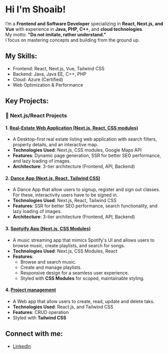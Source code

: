 # Hi I'm Shoaib!

I’m a **Frontend and Software Developer** specializing in **React, Next.js, and Vue** with experience in **Java, PHP, C++**, and **cloud technologies**.  
My motto: **"Do not imitate, rather understand."**  
I focus on mastering concepts and building from the ground up.

## My Skills:
- Frontend: React, Next.js, Vue, Tailwind CSS
- Backend: Java, Java EE, C++, PHP
- Cloud: Azure (Certified)
- Web Optimization & Performance

## Key Projects:

### 🚀 **Next.js/React Projects**

#### 1. [Real-Estate Web Application (Next.js, React, CSS modules)](https://github.com/shoaibalirts/DinMaegler-in-NextJS.git)
- A Desktop-first real estate listing web application with search filters, property details, and an interactive map.
- **Technologies Used**: Next.js, CSS modules, Google Maps API
- **Features**: Dynamic page generation, SSR for better SEO performance, and lazy loading of images.
- **Architecture**: 3-tier architecture (Frontend, API, Backend)

#### 2. [Dance App (Next.js, React, Tailwind CSS)](https://github.com/shoaibalirts/Dance-App-NextJS.git)
- A Dance App that allow users to signup, register and sign out classes. For these, interactivity users have to be signed in. 
- **Technologies Used**: Next.js, React, Tailwind CSS
- **Features**:  SSR for better SEO performance, search functionality, and lazy loading of images.
- **Architecture**: 3-tier architecture (Frontend, API, Backend)

#### 3. [Spotyify App (Next.js, CSS Modules)](https://github.com/shoaibalirts/spotyify-app)
- A music streaming app that mimics Spotify's UI and allows users to browse music, create playlists, and search for songs.
- **Technologies Used**: Next.js, CSS Modules, React
- **Features**: 
  - Browse and search music.
  - Create and manage playlists.
  - Responsive design for a seamless user experience.
  - Styled with **CSS Modules** for scoped, maintainable styling.
 
#### 4. [Project management](https://github.com/shoaibalirts/ProjectManagement-React-App.git)
- A Web app that allow users to create, read, update and delete taks.
- **Technologies Used**: React.js, and Tailwind CSS
- **Features**: CRUD operation 
- Styled with **Tailwind CSS**

  
## Connect with me:
- [LinkedIn](https://www.linkedin.com/in/shoaib-ali-93b5782aa/)
